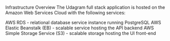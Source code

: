 Infrastructure Overview
The Udagram full stack application is hosted on the Amazon Web Services Cloud with the following services:

AWS RDS - relational database service instance running PostgreSQL
AWS Elastic Beanstalk (EB) - scalable service hosting the API backend
AWS Simple Storage Service (S3) - scalable storage hosting the UI front-end